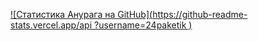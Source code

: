 [![Статистика Анурага на GitHub](https://github-readme-stats.vercel.app/api ?username=24paketik )](https://github.com/anuraghazra/github-readme-stats)

